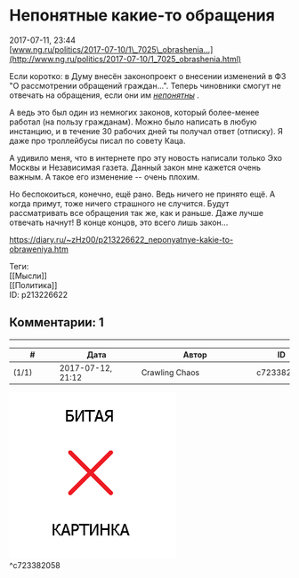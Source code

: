 Непонятные какие-то обращения
=============================

  
2017-07-11, 23:44  
  [www.ng.ru/politics/2017-07-10/1\_7025\_obrashenia...](http://www.ng.ru/politics/2017-07-10/1_7025_obrashenia.html)    
   
 Если коротко: в Думу внесён законопроект о внесении изменений в ФЗ "О рассмотрении обращений граждан...". Теперь чиновники смогут не отвечать на обращения, если они им  *[непонятны](https://www.youtube.com/watch?v=HcwzJEFrrB0)*  .   
   
 А ведь это был один из немногих законов, который более-менее работал (на пользу гражданам). Можно было написать в любую инстанцию, и в течение 30 рабочих дней ты получал ответ (отписку). Я даже про троллейбусы писал по совету Каца.   
   
 А удивило меня, что в интернете про эту новость написали только Эхо Москвы и Независимая газета. Данный закон мне кажется очень важным. А такое его изменение -- очень плохим.   
   
 Но беспокоиться, конечно, ещё рано. Ведь ничего не принято ещё. А когда примут, тоже ничего страшного не случится. Будут рассматривать все обращения так же, как и раньше. Даже лучше отвечать начнут! В конце концов, это всего лишь закон...   
  
<https://diary.ru/~zHz00/p213226622_neponyatnye-kakie-to-obraweniya.htm>  
  
Теги:  
[[Мысли]]  
[[Политика]]  
ID: p213226622  


Комментарии: 1
--------------

  


---



|         #         |              Дата              |                     Автор                     |           ID           |
| --- | --- | --- | --- |
| (1/1) | 2017-07-12, 21:12 | Crawling Chaos | c723382058 |

  
 ![](pics/9530780902.jpg)   
 ^c723382058